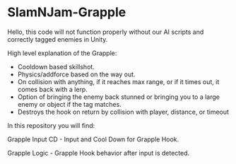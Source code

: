 # SlamNJam-Grapple

Hello, this code will not function properly without our AI scripts and correctly tagged enemies in Unity.

High level explanation of the Grapple:
  - Cooldown based skillshot.
  - Physics/addforce based on the way out.
  - On collision with anything, if it reaches max range, or if it times out, it comes back with a lerp.
  - Option of bringing the enemy back stunned or bringing you to a large enemy or object if the tag matches.
  - Destroys the hook on return by collision with player, distance, or timeout

In this repository you will find:

Grapple Input CD - Input and Cool Down for Grapple Hook.

Grapple Logic - Grapple Hook behavior after input is detected.
